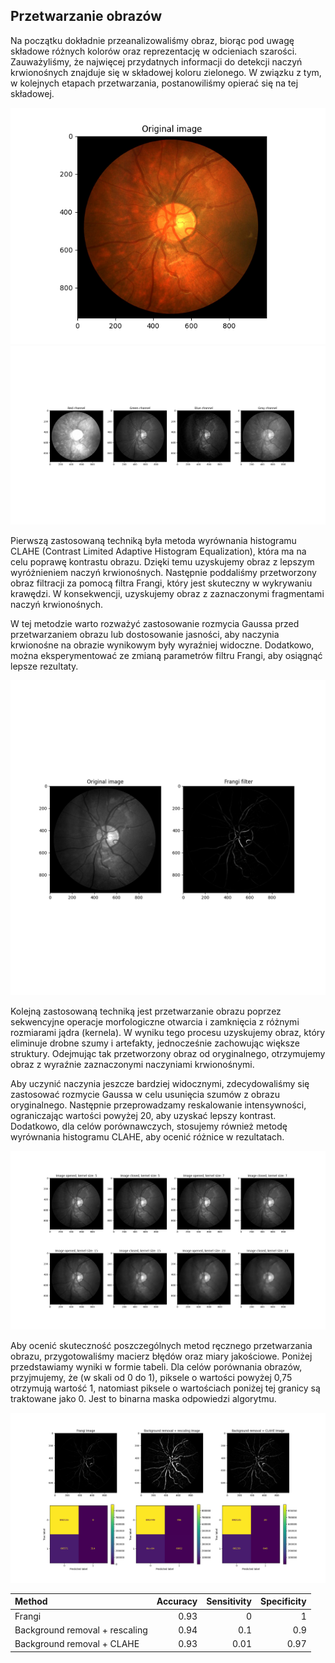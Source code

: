 ## Przetwarzanie obrazów

Na początku dokładnie przeanalizowaliśmy obraz, biorąc pod uwagę składowe różnych kolorów oraz reprezentację w odcieniach szarości. Zauważyliśmy, że najwięcej przydatnych informacji do detekcji naczyń krwionośnych znajduje się w składowej koloru zielonego. W związku z tym, w kolejnych etapach przetwarzania, postanowiliśmy opierać się na tej składowej.

![Original image](./original_image.png)
![Channels](./channels.png)

Pierwszą zastosowaną techniką była metoda wyrównania histogramu CLAHE (Contrast Limited Adaptive Histogram Equalization), która ma na celu poprawę kontrastu obrazu. Dzięki temu uzyskujemy obraz z lepszym wyróżnieniem naczyń krwionośnych. Następnie poddaliśmy przetworzony obraz filtracji za pomocą filtra Frangi, który jest skuteczny w wykrywaniu krawędzi. W konsekwencji, uzyskujemy obraz z zaznaczonymi fragmentami naczyń krwionośnych.

W tej metodzie warto rozważyć zastosowanie rozmycia Gaussa przed przetwarzaniem obrazu lub dostosowanie jasności, aby naczynia krwionośne na obrazie wynikowym były wyraźniej widoczne. Dodatkowo, można eksperymentować ze zmianą parametrów filtru Frangi, aby osiągnąć lepsze rezultaty.

![Frangi](frangi.png)

Kolejną zastosowaną techniką jest przetwarzanie obrazu poprzez sekwencyjne operacje morfologiczne otwarcia i zamknięcia z różnymi rozmiarami jądra (kernela). W wyniku tego procesu uzyskujemy obraz, który eliminuje drobne szumy i artefakty, jednocześnie zachowując większe struktury. Odejmując tak przetworzony obraz od oryginalnego, otrzymujemy obraz z wyraźnie zaznaczonymi naczyniami krwionośnymi.

Aby uczynić naczynia jeszcze bardziej widocznymi, zdecydowaliśmy się zastosować rozmycie Gaussa w celu usunięcia szumów z obrazu oryginalnego. Następnie przeprowadzamy reskalowanie intensywności, ograniczając wartości powyżej 20, aby uzyskać lepszy kontrast. Dodatkowo, dla celów porównawczych, stosujemy również metodę wyrównania histogramu CLAHE, aby ocenić różnice w rezultatach.

![Morphological](morphological.png)

Aby ocenić skuteczność poszczególnych metod ręcznego przetwarzania obrazu, przygotowaliśmy macierz błędów oraz miary jakościowe. Poniżej przedstawiamy wyniki w formie tabeli. Dla celów porównania obrazów, przyjmujemy, że (w skali od 0 do 1), piksele o wartości powyżej 0,75 otrzymują wartość 1, natomiast piksele o wartościach poniżej tej granicy są traktowane jako 0. Jest to binarna maska odpowiedzi algorytmu.

![Results](results.png)

| Method                         |   Accuracy |   Sensitivity |   Specificity |
|:-------------------------------|-----------:|--------------:|--------------:|
| Frangi                         |       0.93 |          0    |          1    |
| Background removal + rescaling |       0.94 |          0.1  |          0.9  |
| Background removal + CLAHE     |       0.93 |          0.01 |          0.97 |